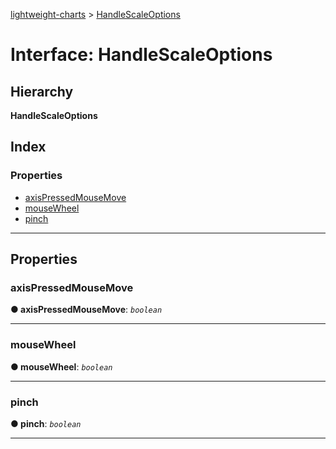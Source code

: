 [lightweight-charts](../README.md) > [HandleScaleOptions](../interfaces/handlescaleoptions.md)

# Interface: HandleScaleOptions

## Hierarchy

**HandleScaleOptions**

## Index

### Properties

* [axisPressedMouseMove](handlescaleoptions.md#axispressedmousemove)
* [mouseWheel](handlescaleoptions.md#mousewheel)
* [pinch](handlescaleoptions.md#pinch)

---

## Properties

<a id="axispressedmousemove"></a>

###  axisPressedMouseMove

**● axisPressedMouseMove**: *`boolean`*

___
<a id="mousewheel"></a>

###  mouseWheel

**● mouseWheel**: *`boolean`*

___
<a id="pinch"></a>

###  pinch

**● pinch**: *`boolean`*

___

